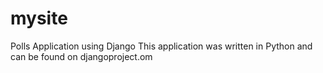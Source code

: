 # mysite
Polls Application using Django
This application was written in Python and can be found on djangoproject.om
